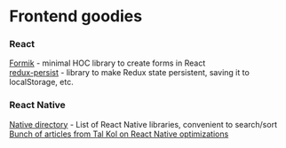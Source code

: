# Frontend goodies

### React
[Formik](https://github.com/jaredpalmer/formik) - minimal HOC library to create forms in React  
[redux-persist](https://github.com/rt2zz/redux-persist#basic-usage) - library to make Redux state persistent, saving it to localStorage, etc.

### React Native
[Native directory](https://native.directory/) - List of React Native libraries, convenient to search/sort  
[Bunch of articles from Tal Kol on React Native optimizations](https://medium.com/@talkol)  
